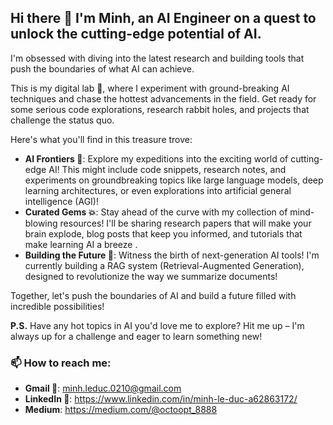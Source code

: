 ## Hi there 👋 I'm Minh, an AI Engineer on a quest to unlock the cutting-edge potential of AI.  

I'm obsessed with diving into the latest research and building tools that push the boundaries of what AI can achieve.

This is my digital lab 🔬, where I experiment with ground-breaking AI techniques and chase the hottest advancements in the field. Get ready for some serious code explorations, research rabbit holes, and projects that challenge the status quo.


Here's what you'll find in this treasure trove:

+ **AI Frontiers 🤖**: Explore my expeditions into the exciting world of cutting-edge AI! This might include code snippets, research notes, and experiments on groundbreaking topics like large language models, deep learning architectures, or even explorations into artificial general intelligence (AGI)!
+ **Curated Gems 💥**: Stay ahead of the curve with my collection of mind-blowing resources! I'll be sharing research papers that will make your brain explode, blog posts that keep you informed, and tutorials that make learning AI a breeze .
+ **Building the Future 🚀**: Witness the birth of next-generation AI tools! I'm currently building a RAG system (Retrieval-Augmented Generation), designed to revolutionize the way we summarize documents!

Together, let's push the boundaries of AI and build a future filled with incredible possibilities!

**P.S.**  Have any hot topics in AI you'd love me to explore?    Hit me up – I'm always up for a challenge and eager to learn something new!


### 📫 How to reach me:

+ **Gmail 📧**: minh.leduc.0210@gmail.com
+ **LinkedIn 💬**: https://www.linkedin.com/in/minh-le-duc-a62863172/
+ **Medium**: https://medium.com/@octoopt_8888


